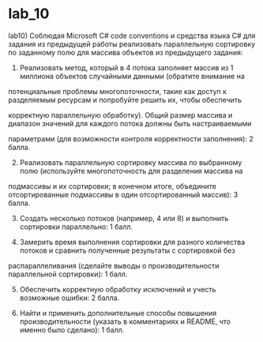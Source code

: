 # lab_10
lab10)
Соблюдая Microsoft C# code conventions и средства языка С# для задания из предыдущей работы реализовать параллельную сортировку по заданному полю для массива объектов из предыдущего задания:

1. Реализовать метод, который в 4 потока заполняет массив из 1 миллиона объектов случайными данными (обратите внимание на

потенциальные проблемы многопоточности, такие как доступ к разделяемым ресурсам и попробуйте решить их, чтобы обеспечить

корректную параллельную обработку). Общий размер массива и диапазон значений для каждого потока должны быть настраиваемыми

параметрами (для возможности контроля корректности заполнения): 2 балла.

2. Реализовать параллельную сортировку массива по выбранному полю (используйте многопоточность для разделения массива на

подмассивы и их сортировки; в конечном итоге, объедините отсортированные подмассивы в один отсортированный массив): 3 балла.

3. Создать несколько потоков (например, 4 или 8) и выполнить сортировки параллельно: 1 балл.

4. Замерить время выполнения сортировки для разного количества потоков и сравнить полученные результаты с сортировкой без

распараллеливания (сделайте выводы о производительности параллельной сортировки): 1 балл.

5. Обеспечить корректную обработку исключений и учесть возможные ошибки: 2 балла.

6. Найти и применить дополнительные способы повышения производительности (указать в комментариях и README, что именно было сделано): 1 балл.
